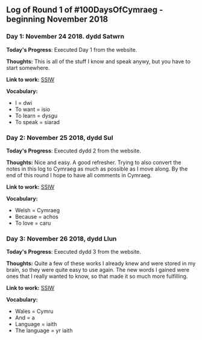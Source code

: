 
## Log of Round 1 of #100DaysOfCymraeg - beginning November 2018

### Day 1: November 24 2018. dydd Satwrn

**Today's Progress**: Executed Day 1 from the website.

**Thoughts:** This is all of the stuff I know and speak anywy, but you have to 
start somewhere.

**Link to work:** 
[SSIW](https://www.saysomethingin.com/welsh/1siw/1)

**Vocabulary:**
- I = dwi 
- To want = isio 
- To learn = dysgu 
- To speak = siarad

### Day 2: November 25 2018, dydd Sul

**Today's Progress**: Executed dydd 2 from the website.

**Thoughts:** Nice and easy. A good refresher. Trying to also convert the notes 
in this log to Cymraeg as much as possible as I move along. By the end of this 
round I hope to have all comments in Cymraeg.

**Link to work:** 
[SSIW](https://www.saysomethingin.com/welsh/1siw/2)

**Vocabulary:**
- Welsh = Cymraeg 
- Because = achos 
- To love = caru

### Day 3: November 26 2018, dydd Llun

**Today's Progress**: Executed dydd 3 from the website.
	
**Thoughts:** Quite a few of these works I already knew and were stored in my
brain, so they were quite easy to use again. The new words I gained were ones 
that I really wanted to know, so that made it so much more fulfilling.

**Link to work:** 
[SSIW](https://www.saysomethingin.com/welsh/1siw/3)

**Vocabulary:**
- Wales = Cymru 
- And = a 
- Language = iaith 
- The language = yr iaith